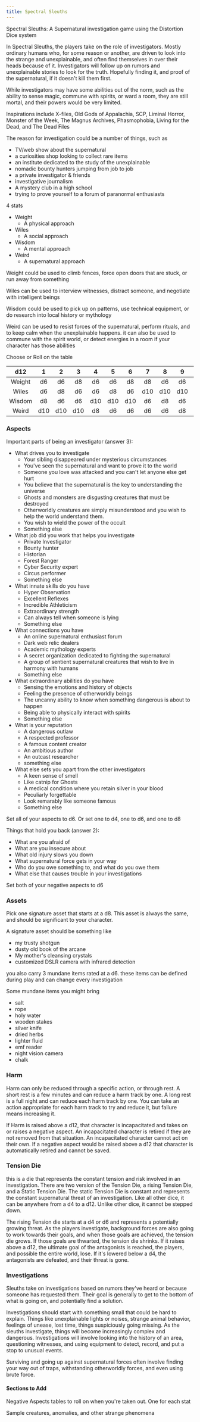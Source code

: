 ```yaml
---
title: Spectral Sleuths
---
```


Spectral Sleuths: A Supernatural investigation game using the Distortion Dice system

In Spectral Sleuths, the players take on the role of investigators. Mostly ordinary humans who, for some reason or another, are driven to look into the strange and unexplainable, and often find themselves in over their heads because of it. Investigators will follow up on rumors and unexplainable stories to look for the truth. Hopefully finding it, and proof of the supernatural, if it doesn't kill them first.

While investigators may have some abilities out of the norm, such as the ability to sense magic, commune with spirits, or ward a room, they are still mortal, and their powers would be very limited.

Inspirations include X-files, Old Gods of Appalachia, SCP, Liminal Horror, Monster of the Week, The Magnus Archives, Phasmophobia, Living for the Dead, and The Dead Files

The reason for investigation could be a number of things, such as

- TV/web show about the supernatural
- a curiosities shop looking to collect rare items
- an institute dedicated to the study of the unexplainable
- nomadic bounty hunters jumping from job to job
- a private investigator & friends
- investigative journalism
- A mystery club in a high school
- trying to prove yourself to a forum of paranormal enthusiasts


4 stats

- Weight
    - A physical approach
- Wiles
    - A social approach
- Wisdom
    - A mental approach
- Weird
    - A supernatural approach

Weight could be used to climb fences, force open doors that are stuck, or run away from something

Wiles can be used to interview witnesses, distract someone, and negotiate with intelligent beings

Wisdom could be used to pick up on patterns, use technical equipment, or do research into local history or mythology

Weird can be used to resist forces of the supernatural, perform rituals, and to keep calm when the unexplainable happens. it can also be used to commune with the spirit world, or detect energies in a room if your character has those abilities 

Choose or Roll on the table

d12 | 1   | 2   | 3   | 4   | 5   | 6   | 7   | 8   | 9   | 10  | 11  | 12
:-: | :-: | :-: | :-: | :-: | :-: | :-: | :-: | :-: | :-: | :-: | :-: | :-:
Weight| d6  | d6  | d8  | d6  | d6  | d8  | d8  | d6  | d6  | d10 | d10 | d10
Wiles | d6  | d8  | d6  | d6  | d8  | d6  | d10 | d10 | d10 | d8  | d6  | d6
Wisdom | d8  | d6  | d6  | d10 | d10 | d10 | d6  | d8  | d6  | d6  | d8  | d6
Weird | d10 | d10 | d10 | d8  | d6  | d6  | d6  | d6  | d8  | d6  | d6  | d8

### Aspects

Important parts of being an investigator (answer 3):

- What drives you to investigate
  - Your sibling disappeared under mysterious circumstances
  - You've seen the supernatural and want to prove it to the world 
  - Someone you love was attacked and you can't let anyone else get hurt
  - You believe that the supernatural is the key to understanding the universe
  - Ghosts and monsters are disgusting creatures that must be destroyed
  - Otherworldly creatures are simply misunderstood and you wish to help the world understand them.
  - You wish to wield the power of the occult 
  - Something else 
- What job did you work that helps you investigate
  - Private Investigator
  - Bounty hunter
  - Historian
  - Forest Ranger
  - Cyber Security expert
  - Circus performer
  - Something else 
- What innate skills do you have
  - Hyper Observation
  - Excellent Reflexes
  - Incredible Athleticism
  - Extraordinary strength
  - Can always tell when someone is lying
  - Something else 
- What connections you have
  - An online supernatural enthusiast forum
  - Dark web relic dealers
  - Academic mythology experts
  - A secret organization dedicated to fighting the supernatural
  - A group of sentient supernatural creatures that wish to live in harmony with humans
  - Something else
- What extraordinary abilities do you have
  - Sensing the emotions and history of objects
  - Feeling the presence of otherworldly beings
  - The uncanny ability to know when something dangerous is about to happen
  - Being able to physically interact with spirits 
  - Something else 
- What is your reputation
  - A dangerous outlaw
  - A respected professor
  - A famous content creator
  - An ambitious author
  - An outcast researcher
  - something else 
- What else sets you apart from the other investigators 
  - A keen sense of smell
  - Like catnip for Ghosts
  - A medical condition where you retain silver in your blood
  - Peculiarly forgettable
  - Look remarably like someone famous
  - Something else 

Set all of your aspects to d6. Or set one to d4, one to d6, and one to d8

Things that hold you back (answer 2):

- What are you afraid of
- What are you insecure about 
- What old injury slows you down
- What supernatural force gets in your way
- Who do you owe something to, and what do you owe them
- What else that causes trouble in your investigations 

Set both of your negative aspects to d6

### Assets

Pick one signature asset that starts at a d8.
This asset is always the same, and should be significant to your character.

A signature asset should be something like
- my trusty shotgun
- dusty old book of the arcane
- My mother's cleansing crystals
- customized DSLR camera with infrared detection 

you also carry 3 mundane items rated at a d6. these items can be defined during play and can change every investigation

Some mundane items you might bring

- salt
- rope
- holy water
- wooden stakes
- silver knife
- dried herbs
- lighter fluid
- emf reader
- night vision camera
- chalk

### Harm

Harm can only be reduced through a specific action, or through rest. A short rest is a few minutes and can reduce a harm track by one. A long rest is a full night and can reduce each harm track by one. You can take an action appropriate for each harm track to try and reduce it, but failure means increasing it.

If Harm is raised above a d12, that character is incapacitated and takes on or raises a negative aspect. An incapacitated character is retired if they are not removed from that situation. An incapacitated character cannot act on their own. If a negative aspect would be raised above a d12 that character is automatically retired and cannot be saved.

### Tension Die

this is a die that represents the constant tension and risk involved in an investigation. There are two version of the Tension Die, a rising Tension Die, and a Static Tension Die. The static Tension Die is constant and represents the constant supernatural threat of an investigation. Like all other dice, it can be anywhere from a d4 to a d12. Unlike other dice, it cannot be stepped down.

The rising Tension die starts at a d4 or d6 and represents a potentially growing threat. As the players investigate, background forces are also going to work towards their goals, and when those goals are achieved, the tension die grows. If those goals are thwarted, the tension die shrinks. If it raises above a d12, the ultimate goal of the antagonists is reached, the players, and possible the entire world, lose. If it's lowered below a d4, the antagonists are defeated, and their threat is gone.

### Investigations

Sleuths take on investigations based on rumors they've heard or because someone has requested them. Their goal is generally to get to the bottom of what is going on, and potentially find a solution. 

Investigations should start with something small that could be hard to explain. Things like unexplainable lights or noises, strange animal behavior, feelings of unease, lost time, things suspiciously going missing. As the sleuths investigate, things will become increasingly complex and dangerous. Investigations will involve looking into the history of an area, questioning witnesses, and using equipment to detect, record, and put a stop to unusual events. 

Surviving and going up against supernatural forces often involve finding your way out of traps, withstanding otherworldly forces, and even using brute force.

#### Sections to Add

Negative Aspects tables to roll on when you're taken out. One for each stat

Sample creatures, anomalies, and other strange phenomena